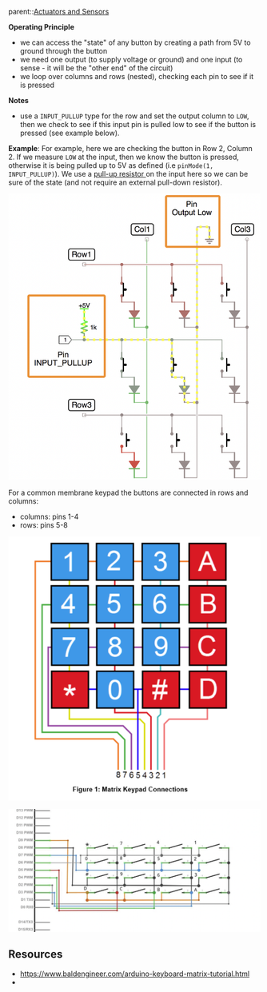 parent::[Actuators and Sensors](Actuators%20and%20Sensors.md)


**Operating Principle**
- we can access the "state" of any button by creating a path from 5V to ground through the button
- we need one output (to supply voltage or ground) and one input (to sense - it will be the "other end" of the circuit)
- we loop over columns and rows (nested), checking each pin to see if it is pressed

**Notes**
- use a `INPUT_PULLUP` type for the row and set the output column to `LOW`,  then we check to see if this input pin is pulled low to see if the button is pressed (see example below).

**Example**:
For example, here we are checking the button in Row 2, Column 2. If we measure `LOW` at the input, then we know the button is pressed, otherwise it is being pulled up to 5V as defined (i.e `pinMode(1, INPUT_PULLUP)`). We use a [pull-up resistor ](pull-up%20resistor%20.md)on the input here so we can be sure of the state (and not require an external pull-down resistor). 

![Pasted image 20221010234949](attachments/Pasted%20image%2020221010234949.png)

For a common membrane keypad the buttons are connected in rows and columns:
- columns:  pins 1-4
- rows: pins 5-8

![Pasted image 20221010232424](attachments/Pasted%20image%2020221010232424.png)

![Pasted image 20221010232802](attachments/Pasted%20image%2020221010232802.png)



## Resources
- https://www.baldengineer.com/arduino-keyboard-matrix-tutorial.html
- 